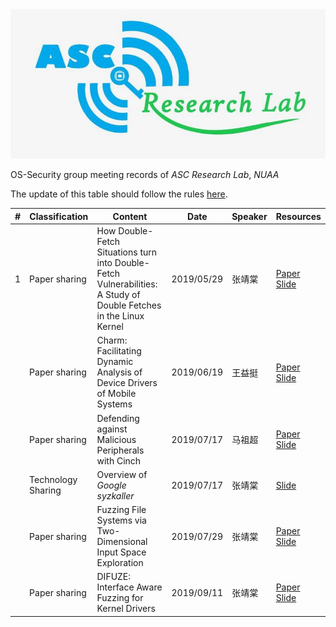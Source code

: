 <img src="./img/asc-logo.jpg" alt="logo"  />

OS-Security group meeting records of _ASC Research Lab_, _NUAA_

The update of this table should follow the rules [here](https://github.com/mrdrivingduck/ASC-OS-Security-group-meeting/blob/master/README.md).

| #    | Classification     | Content                                                      | Date       | Speaker | Resources                                                    |
| ---- | ------------------ | ------------------------------------------------------------ | ---------- | ------- | ------------------------------------------------------------ |
| 1    | Paper sharing      | How Double-Fetch Situations turn into Double-Fetch Vulnerabilities: A Study of Double Fetches in the Linux Kernel | 2019/05/29 | 张靖棠  | [Paper](https://raw.githubusercontent.com/mrdrivingduck/ASC-OS-Security-group-meeting/master/resource/20190529-zjt-double-fetch/sec17-wang.pdf) [Slide](https://raw.githubusercontent.com/mrdrivingduck/ASC-OS-Security-group-meeting/master/resource/20190529-zjt-double-fetch/double-fetch.pdf) |
|      | Paper sharing      | Charm: Facilitating Dynamic Analysis of Device Drivers of Mobile Systems | 2019/06/19 | 王益挺  | [Paper](https://raw.githubusercontent.com/mrdrivingduck/ASC-OS-Security-group-meeting/master/resource/20190619-wyt-charm/sec18-talebi.pdf) [Slide](https://raw.githubusercontent.com/mrdrivingduck/ASC-OS-Security-group-meeting/master/resource/20190619-wyt-charm/security18_slides_talebi.pdf) |
|      | Paper sharing      | Defending against Malicious Peripherals with Cinch           | 2019/07/17 | 马祖超  | [Paper](https://raw.githubusercontent.com/mrdrivingduck/ASC-OS-Security-group-meeting/master/resource/20190710-mzc-cinch/sec16_paper_angel.pdf) [Slide](https://raw.githubusercontent.com/mrdrivingduck/ASC-OS-Security-group-meeting/master/resource/20190710-mzc-cinch/Cinch_Slides.pdf) |
|      | Technology Sharing | Overview of _Google syzkaller_                               | 2019/07/17 | 张靖棠  | [Slide](https://raw.githubusercontent.com/mrdrivingduck/ASC-OS-Security-group-meeting/master/resource/20190717-zjt-syzkaller/syzkaller.pdf) |
|      | Paper sharing      | Fuzzing File Systems via Two-Dimensional Input Space Exploration | 2019/07/29 | 张靖棠  | [Paper](https://raw.githubusercontent.com/mrdrivingduck/ASC-OS-Security-group-meeting/master/resource/20190729-zjt-filesystem/xu-janus.pdf) [Slide](https://raw.githubusercontent.com/mrdrivingduck/ASC-OS-Security-group-meeting/master/resource/20190729-zjt-filesystem/filesystem.pdf) |
|      | Paper sharing      | DIFUZE: Interface Aware Fuzzing for Kernel Drivers           | 2019/09/11 | 张靖棠  | [Paper](https://raw.githubusercontent.com/mrdrivingduck/ASC-OS-Security-group-meeting/master/resource/20190911-zjt-DIFUZE/p2123-corinaA.pdf) [Slide](https://raw.githubusercontent.com/mrdrivingduck/ASC-OS-Security-group-meeting/master/resource/20190911-zjt-DIFUZE/DIFUZE.pdf) |

